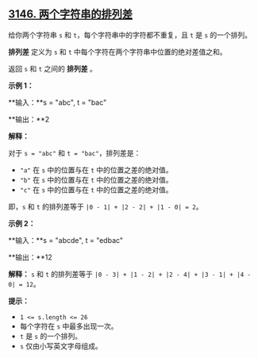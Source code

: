 ## [3146. 两个字符串的排列差](https://leetcode.cn/problems/permutation-difference-between-two-strings/)



给你两个字符串 `s` 和 `t`，每个字符串中的字符都不重复，且 `t` 是 `s` 的一个排列。

**排列差** 定义为 `s` 和 `t` 中每个字符在两个字符串中位置的绝对差值之和。

返回 `s` 和 `t` 之间的 **排列差** 。

 

**示例 1：**

**输入：**s = "abc", t = "bac"

**输出：**2

**解释：**

对于 `s = "abc"` 和 `t = "bac"`，排列差是：

- `"a"` 在 `s` 中的位置与在 `t` 中的位置之差的绝对值。
- `"b"` 在 `s` 中的位置与在 `t` 中的位置之差的绝对值。
- `"c"` 在 `s` 中的位置与在 `t` 中的位置之差的绝对值。

即，`s` 和 `t` 的排列差等于 `|0 - 1| + |2 - 2| + |1 - 0| = 2`。

**示例 2：**

**输入：**s = "abcde", t = "edbac"

**输出：**12

**解释：** `s` 和 `t` 的排列差等于 `|0 - 3| + |1 - 2| + |2 - 4| + |3 - 1| + |4 - 0| = 12`。

 

**提示：**

- `1 <= s.length <= 26`
- 每个字符在 `s` 中最多出现一次。
- `t` 是 `s` 的一个排列。
- `s` 仅由小写英文字母组成。